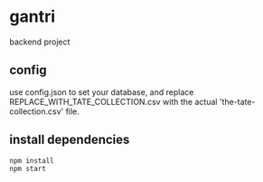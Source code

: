 # gantri
backend project

## config
use config.json to set your database, and replace REPLACE_WITH_TATE_COLLECTION.csv with the actual 'the-tate-collection.csv' file.

## install dependencies
```
npm install
npm start
```
